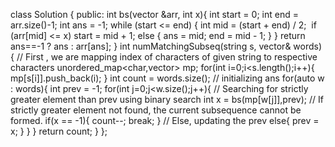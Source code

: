 class Solution {
public:
int bs(vector<int> &arr, int x){
int start = 0;
int end = arr.size()-1;
int ans = -1;
while (start <= end)
{
int mid = (start + end) / 2;
​
if (arr[mid] <= x)
start = mid + 1;
else
{
ans = mid;
end = mid - 1;
}
}
return ans==-1 ? ans : arr[ans];
}
​
int numMatchingSubseq(string s, vector<string>& words) {
// First , we are mapping index of characters of given string to respective characters
unordered_map<char,vector<int>> mp;
for(int i=0;i<s.length();i++){
mp[s[i]].push_back(i);
}
int count = words.size(); // initializing ans
for(auto w : words){
int prev = -1;
for(int j=0;j<w.size();j++){
// Searching for strictly greater element than prev using binary search
int x = bs(mp[w[j]],prev);
// If strictly greater element not found, the current subsequence cannot be formed.
if(x == -1){
count--;
break;
}
// Else, updating the prev
else{
prev = x;
}
}
}
return count;
}
};